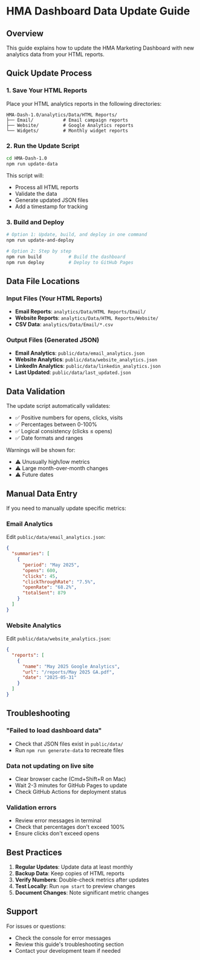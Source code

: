 # HMA Dashboard Data Update Guide

## Overview
This guide explains how to update the HMA Marketing Dashboard with new analytics data from your HTML reports.

## Quick Update Process

### 1. Save Your HTML Reports
Place your HTML analytics reports in the following directories:
```
HMA-Dash-1.0/analytics/Data/HTML Reports/
├── Email/           # Email campaign reports
├── Website/         # Google Analytics reports
└── Widgets/         # Monthly widget reports
```

### 2. Run the Update Script
```bash
cd HMA-Dash-1.0
npm run update-data
```

This script will:
- Process all HTML reports
- Validate the data
- Generate updated JSON files
- Add a timestamp for tracking

### 3. Build and Deploy
```bash
# Option 1: Update, build, and deploy in one command
npm run update-and-deploy

# Option 2: Step by step
npm run build          # Build the dashboard
npm run deploy         # Deploy to GitHub Pages
```

## Data File Locations

### Input Files (Your HTML Reports)
- **Email Reports**: `analytics/Data/HTML Reports/Email/`
- **Website Reports**: `analytics/Data/HTML Reports/Website/`
- **CSV Data**: `analytics/Data/Email/*.csv`

### Output Files (Generated JSON)
- **Email Analytics**: `public/data/email_analytics.json`
- **Website Analytics**: `public/data/website_analytics.json`
- **LinkedIn Analytics**: `public/data/linkedin_analytics.json`
- **Last Updated**: `public/data/last_updated.json`

## Data Validation

The update script automatically validates:
- ✅ Positive numbers for opens, clicks, visits
- ✅ Percentages between 0-100%
- ✅ Logical consistency (clicks ≤ opens)
- ✅ Date formats and ranges

Warnings will be shown for:
- ⚠️ Unusually high/low metrics
- ⚠️ Large month-over-month changes
- ⚠️ Future dates

## Manual Data Entry

If you need to manually update specific metrics:

### Email Analytics
Edit `public/data/email_analytics.json`:
```json
{
  "summaries": [
    {
      "period": "May 2025",
      "opens": 600,
      "clicks": 45,
      "clickThroughRate": "7.5%",
      "openRate": "68.2%",
      "totalSent": 879
    }
  ]
}
```

### Website Analytics
Edit `public/data/website_analytics.json`:
```json
{
  "reports": [
    {
      "name": "May 2025 Google Analytics",
      "url": "/reports/May 2025 GA.pdf",
      "date": "2025-05-31"
    }
  ]
}
```

## Troubleshooting

### "Failed to load dashboard data"
- Check that JSON files exist in `public/data/`
- Run `npm run generate-data` to recreate files

### Data not updating on live site
- Clear browser cache (Cmd+Shift+R on Mac)
- Wait 2-3 minutes for GitHub Pages to update
- Check GitHub Actions for deployment status

### Validation errors
- Review error messages in terminal
- Check that percentages don't exceed 100%
- Ensure clicks don't exceed opens

## Best Practices

1. **Regular Updates**: Update data at least monthly
2. **Backup Data**: Keep copies of HTML reports
3. **Verify Numbers**: Double-check metrics after updates
4. **Test Locally**: Run `npm start` to preview changes
5. **Document Changes**: Note significant metric changes

## Support

For issues or questions:
- Check the console for error messages
- Review this guide's troubleshooting section
- Contact your development team if needed